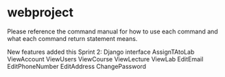 # webproject
Please reference the command manual for how to use each command and what each command return statement means.

New features added this Sprint 2:
Django interface
AssignTAtoLab
ViewAccount
ViewUsers
ViewCourse
ViewLecture
ViewLab
EditEmail
EditPhoneNumber
EditAddress
ChangePassword

